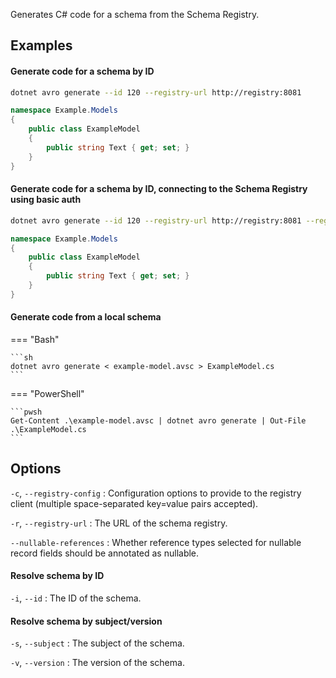 Generates C# code for a schema from the Schema Registry.

## Examples

#### Generate code for a schema by ID

```sh
dotnet avro generate --id 120 --registry-url http://registry:8081
```

```csharp
namespace Example.Models
{
    public class ExampleModel
    {
        public string Text { get; set; }
    }
}
```

#### Generate code for a schema by ID, connecting to the Schema Registry using basic auth

```sh
dotnet avro generate --id 120 --registry-url http://registry:8081 --registry-config schema.registry.basic.auth.user.info=exampleuser:password
```

```csharp
namespace Example.Models
{
    public class ExampleModel
    {
        public string Text { get; set; }
    }
}
```

#### Generate code from a local schema

=== "Bash"

    ```sh
    dotnet avro generate < example-model.avsc > ExampleModel.cs
    ```

=== "PowerShell"

    ```pwsh
    Get-Content .\example-model.avsc | dotnet avro generate | Out-File .\ExampleModel.cs
    ```

## Options

`-c`, `--registry-config`
:   Configuration options to provide to the registry client (multiple space-separated key=value pairs accepted).

`-r`, `--registry-url`
:   The URL of the schema registry.

`--nullable-references`
:   Whether reference types selected for nullable record fields should be annotated as nullable.

#### Resolve schema by ID

`-i`, `--id`
:   The ID of the schema.

#### Resolve schema by subject/version

`-s`, `--subject`
:   The subject of the schema.

`-v`, `--version`
:   The version of the schema.

